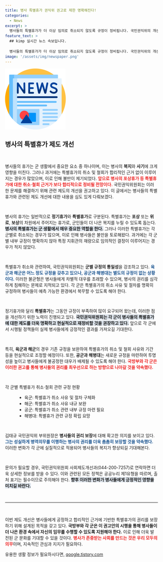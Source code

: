 ```yaml
---
title: 병사 특별휴가 권익위 권고로 제한 명확해진다!
categories:
  - News
excerpt: >
  병사들의 특별휴가가 더 이상 임의로 취소되지 않도록 규정이 정비됩니다. 국민권익위의 개선 권고에 따라 국방부는 합리적이고 일관된 휴가 기준을 마련할 예정입니다. 병사들의 권리를 보호하고, 공정한 병영문화를 조성하는 중요한 변화가 시작됩니다!
feature_text: >
  ## kimp 실시간 뉴스 속보입니다.

  병사들의 특별휴가가 더 이상 임의로 취소되지 않도록 규정이 정비됩니다. 국민권익위의 개선 권고에 따라 국방부는 합리적이고 일관된 휴가 기준을 마련할 예정입니다. 병사들의 권리를 보호하고, 공정한 병영문화를 조성하는 중요한 변화가 시작됩니다!
image: '/assets/img/newspaper.png'
---
```


<p><img src="/assets/img/newspaper.png" alt="kimplant 속보" /></p>

<h2 data-ke-size="size26">병사의 특별휴가 제도 개선</h2>

<p data-ke-size="size16">&nbsp;</p>

<p>병사들의 휴가는 군 생활에서 중요한 요소 중 하나이며, 이는 병사의 <b>복지</b>와 <b>사기</b>에 크게 영향을 미친다. 그러나 과거에는 특별휴가의 취소 및 철회가 합리적인 근거 없이 이루어지는 경우가 많았으며, 이로 인해 불만이 제기되었다. <b><span style="color: #ee2323;">앞으로 병사의 포상휴가 등 특별휴가에 대한 취소·철회 근거가 보다 합리적으로 정비될 전망이다.</span></b> 국민권익위원회는 이러한 문제를 해결하기 위해 관련 제도의 개선을 권고하고 있다. 이 글에서는 병사들의 특별휴가와 관련된 제도 개선에 대한 내용을 심도 있게 다뤄보겠다.</p>

<p data-ke-size="size16">&nbsp;</p>

<p>병사의 휴가는 일반적으로 <b>정기휴가</b>와 <b>특별휴가</b>로 구분된다. 특별휴가는 <b>포상</b> 또는 <b>위로</b>, <b>보상</b>의 차원에서 주어지는 휴가로, 군인들이 더 나은 복지를 누릴 수 있도록 돕는다. <b><span style="background-color: #21538527;">병사의 특별휴가는 군 생활에서 매우 중요한 역할을 한다.</span></b> 그러나 이러한 특별휴가는 각 군별로 취소되는 경우가 많으며, 이로 인해 병사들은 불만을 토로해왔다. 과거에는 각 군별 내부 규정이 명확하지 않아 특정 지휘관의 재량으로 임의적인 결정이 이루어지는 경우가 적지 않았다.</p>

<p data-ke-size="size16">&nbsp;</p>

<p>특별휴가 취소와 관련하여, 국민권익위원회는 <b>군별 규정의 통일성</b>을 강조하고 있다. <b><span style="color: #1a5490;">육군과 해군은 어느 정도 규정을 갖추고 있으나, 공군과 해병대는 별도의 규정이 없는 상황이다.</span></b> 이러한 불균형은 병사들에게 차별적 대우를 초래할 수 있으며, 병사의 권리를 심각하게 침해하는 문제로 지적되고 있다. 각 군은 특별휴가의 취소 사유 및 절차를 명확히 규정하여 병사들이 예측 가능한 환경에서 복무할 수 있도록 해야 한다.</p>

<p data-ke-size="size16">&nbsp;</p>

<p>정기휴가와 달리 <b>특별휴가</b>는 그동안 규정이 부족하여 많이 요구되어 왔는데, 이러한 점을 개선하기 위한 노력이 진행되고 있다. <b><span style="background-color: #21538527;">국민권익위원회는 각 군이 병사들의 특별휴가에 대한 제도를 더욱 명확하고 현실적으로 재정비할 것을 권장하고 있다.</span></b> 앞으로 각 군에서 시행될 정책들이 실제 병사들에게 긍정적인 결과를 가져오길 기대한다.</p>

<p data-ke-size="size16">&nbsp;</p>

<p>특히, <b>육군과 해군</b>의 경우 기존 규정을 보완하여 특별휴가의 취소 및 철회 사유와 기간 등을 현실적으로 조정할 예정이다. 또한, <b>공군과 해병대</b>는 새로운 규정을 마련하여 투명성을 높이고 병사들에게 불공정한 대우가 배제될 수 있도록 해야 한다. <b><span style="color: #ee2323;">국방부와 각 군은 이러한 권고를 통해 병사들의 권리를 최우선으로 하는 방향으로 나아갈 것을 약속했다.</span></b></p>

<p data-ke-size="size16">&nbsp;</p>

<dl>
<dt>각 군별 특별휴가 취소·철회 관련 규정 현황</dt>
<dd>
  <ul>
    <li>육군: 특별휴가 취소 사유 및 절차 구체화</li>
    <li>해군: 특별휴가 취소 사유 내규 보완</li>
    <li>공군: 특별휴가 취소 관련 내부 규정 마련 필요</li>
    <li>해병대: 특별휴가 관련 규정 확립 요망</li>
  </ul>
</dd>
</dl>

<p data-ke-size="size16">&nbsp;</p>

<p>김태규 국민권익위 부위원장은 <b>병사들의 권리 보장</b>에 대해 확고한 의지를 보이고 있다. <b><span style="color: #1a5490;">그는 성실하게 병역의무를 이행하는 병사의 권리를 더욱 촘촘히 보장할 것을 약속했다.</span></b> 이러한 변화가 각 군에 실질적으로 적용되어 병사들의 복지가 향상되길 기대해본다.</p>

<p data-ke-size="size16">&nbsp;</p>

<p>문의가 필요할 경우, 국민권익위원회 사회제도개선과(044-200-7257)로 연락하면 더욱 상세한 정보를 받을 수 있다. 이와 관련된 모든 정책은 공공누리 제1유형을 따르며, 출처 표기는 필수이므로 주의해야 한다. <b><span style="background-color: #21538527;">향후 이러한 변화가 병사들에게 긍정적인 영향을 미치길 바란다.</span></b></p>

<p data-ke-size="size16">&nbsp;</p>

<hr style="height: 1px; background-color: #000;" />

<p data-ke-size="size16">&nbsp;</p>

<p>이번 제도 개선은 병사들에게 공정하고 합리적인 근거에 기반한 특별휴가의 권리를 보장하기 위해 설계된 목적을 갖고 있다. <b>국방부와 각 군은 이 권고안의 시행을 통해 병사들이 더 나은 환경 속에서 자신의 임무를 수행할 수 있도록 지원해야 한다.</b> 이로 인해 더욱 발전된 군 문화를 기대할 수 있을 것이다. <b><span style="color: #ee2323;">병사가 존중받는 사회를 만드는 것은 우리 모두의 의무</span></b>이며, 지속적인 관심과 지지가 필요하다.</p>
유용한 생활 정보가 필요하시다면, <a href="https://qoogle.tistory.com" rel="dofollow">qoogle.tistory.com</a>


